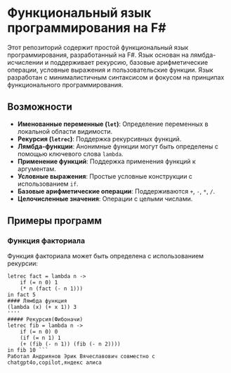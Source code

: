 # Функциональный язык программирования на F#

Этот репозиторий содержит простой функциональный язык программирования, разработанный на F#. Язык основан на лямбда-исчислении и поддерживает рекурсию, базовые арифметические операции, условные выражения и пользовательские функции. Язык разработан с минималистичным синтаксисом и фокусом на принципах функционального программирования.

## Возможности

- **Именованные переменные (`let`)**: Определение переменных в локальной области видимости.
- **Рекурсия (`letrec`)**: Поддержка рекурсивных функций.
- **Лямбда-функции**: Анонимные функции могут быть определены с помощью ключевого слова `lambda`.
- **Применение функций**: Поддержка применения функций к аргументам.
- **Условные выражения**: Простые условные конструкции с использованием `if`.
- **Базовые арифметические операции**: Поддерживаются `+`, `-`, `*`, `/`.
- **Целочисленные значения**: Операции с целыми числами.

## Примеры программ


### Функция факториала

Функция факториала может быть определена с использованием рекурсии:

```text
letrec fact = lambda n -> 
    if (= n 0) 1 
    (* n (fact (- n 1)))
in fact 5
#### Лямбда функция
(lambda (x) (+ x 1)) 3
''''
##### Рекурсия(Фибоначи)
letrec fib = lambda n -> 
    if (= n 0) 0
    (if (= n 1) 1
    (+ (fib (- n 1)) (fib (- n 2))))
in fib 10 ```
Работал Андриянов Эрик Вячеславович совместно с chatgpt4o,copilot,яндекс алиса


